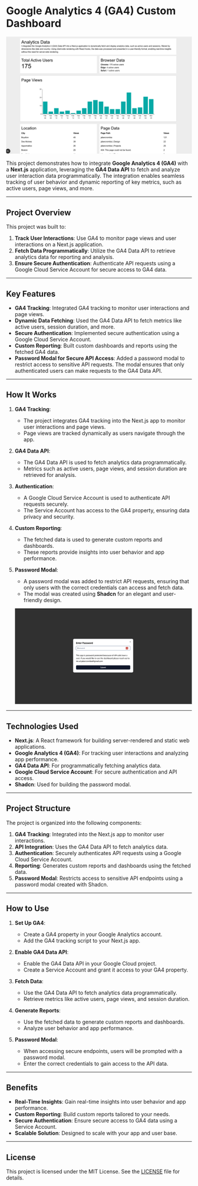# Google Analytics 4 (GA4) Custom Dashboard

![homepage image](/public/homepage.png)

This project demonstrates how to integrate **Google Analytics 4 (GA4)** with a **Next.js** application, leveraging the **GA4 Data API** to fetch and analyze user interaction data programmatically. The integration enables seamless tracking of user behavior and dynamic reporting of key metrics, such as active users, page views, and more.

---

## **Project Overview**
This project was built to:
1. **Track User Interactions**: Use GA4 to monitor page views and user interactions on a Next.js application.
2. **Fetch Data Programmatically**: Utilize the GA4 Data API to retrieve analytics data for reporting and analysis.
3. **Ensure Secure Authentication**: Authenticate API requests using a Google Cloud Service Account for secure access to GA4 data.

---

## **Key Features**
- **GA4 Tracking**: Integrated GA4 tracking to monitor user interactions and page views.
- **Dynamic Data Fetching**: Used the GA4 Data API to fetch metrics like active users, session duration, and more.
- **Secure Authentication**: Implemented secure authentication using a Google Cloud Service Account.
- **Custom Reporting**: Built custom dashboards and reports using the fetched GA4 data.
- **Password Modal for Secure API Access**: Added a password modal to restrict access to sensitive API requests. The modal ensures that only authenticated users can make requests to the GA4 Data API.
---

## **How It Works**
1. **GA4 Tracking**:
   - The project integrates GA4 tracking into the Next.js app to monitor user interactions and page views.
   - Page views are tracked dynamically as users navigate through the app.

2. **GA4 Data API**:
   - The GA4 Data API is used to fetch analytics data programmatically.
   - Metrics such as active users, page views, and session duration are retrieved for analysis.

3. **Authentication**:
   - A Google Cloud Service Account is used to authenticate API requests securely.
   - The Service Account has access to the GA4 property, ensuring data privacy and security.

4. **Custom Reporting**:
   - The fetched data is used to generate custom reports and dashboards.
   - These reports provide insights into user behavior and app performance.

5. **Password Modal**:
   - A password modal was added to restrict API requests, ensuring that only users with the correct credentials can access and fetch data.
   - The modal was created using **Shadcn** for an elegant and user-friendly design.

   ![modal password image](/public/modalpassword.png)

---

## **Technologies Used**
- **Next.js**: A React framework for building server-rendered and static web applications.
- **Google Analytics 4 (GA4)**: For tracking user interactions and analyzing app performance.
- **GA4 Data API**: For programmatically fetching analytics data.
- **Google Cloud Service Account**: For secure authentication and API access.
- **Shadcn**: Used for building the password modal.

---

## **Project Structure**
The project is organized into the following components:
1. **GA4 Tracking**: Integrated into the Next.js app to monitor user interactions.
2. **API Integration**: Uses the GA4 Data API to fetch analytics data.
3. **Authentication**: Securely authenticates API requests using a Google Cloud Service Account.
4. **Reporting**: Generates custom reports and dashboards using the fetched data.
5. **Password Modal**: Restricts access to sensitive API endpoints using a password modal created with Shadcn.

---

## **How to Use**
1. **Set Up GA4**:
   - Create a GA4 property in your Google Analytics account.
   - Add the GA4 tracking script to your Next.js app.

2. **Enable GA4 Data API**:
   - Enable the GA4 Data API in your Google Cloud project.
   - Create a Service Account and grant it access to your GA4 property.

3. **Fetch Data**:
   - Use the GA4 Data API to fetch analytics data programmatically.
   - Retrieve metrics like active users, page views, and session duration.

4. **Generate Reports**:
   - Use the fetched data to generate custom reports and dashboards.
   - Analyze user behavior and app performance.

5. **Password Modal**:
   - When accessing secure endpoints, users will be prompted with a password modal.
   - Enter the correct credentials to gain access to the API data.

---

## **Benefits**
- **Real-Time Insights**: Gain real-time insights into user behavior and app performance.
- **Custom Reporting**: Build custom reports tailored to your needs.
- **Secure Authentication**: Ensure secure access to GA4 data using a Service Account.
- **Scalable Solution**: Designed to scale with your app and user base.

---

## **License**
This project is licensed under the MIT License. See the [LICENSE](LICENSE) file for details.

